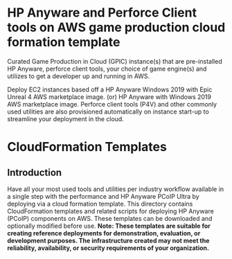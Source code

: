 # HP Anyware and Perforce Client tools on AWS game production cloud formation template
Curated Game Production in Cloud (GPIC) instance(s) that are pre-installed HP Anyware, perforce client tools, your choice of game engine(s) and utilizes to get a developer up and running in AWS.

Deploy EC2 instances based off a HP Anyware Windows 2019 with Epic Unreal 4 AWS marketplace image. (or) HP Anyware with Windows 2019  AWS marketplace image. Perforce client tools (P4V) and other commonly used utilities are also provisioned automatically on instance start-up to streamline your deployment in the cloud.
# CloudFormation Templates
## Introduction
Have all your most used tools and utilities per industry workflow available in a single step with the performance and HP Anyware PCoIP Ultra by deploying via a cloud formation template. 
This directory contains CloudFormation templates and related scripts for deploying HP Anyware (PCoIP) components on AWS. These templates can be downloaded and optionally modified before use. 
__Note: These templates are suitable for creating reference deployments for demonstration, evaluation, or development purposes. The infrastructure created may not meet the reliability, availability, or security requirements of your organization.__
